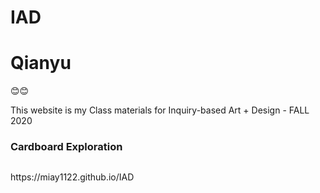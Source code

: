 # IAD

<h1>Qianyu</h1>
😊😊

This website is my Class materials for Inquiry-based Art + Design - FALL 2020

<h3>Cardboard Exploration</h3>
<figure>
<img>
 
</figure>
https://miay1122.github.io/IAD
